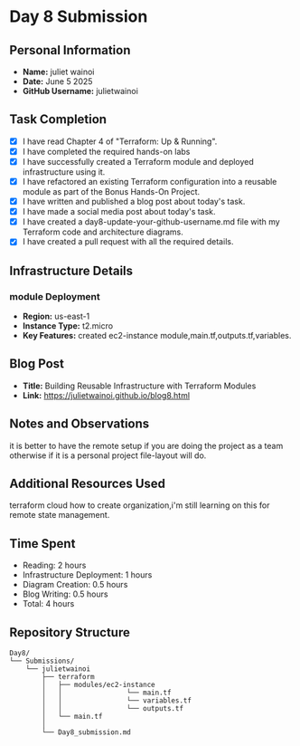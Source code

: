 # Day 8 Submission

## Personal Information
- **Name:** juliet wainoi
- **Date:** June 5 2025
- **GitHub Username:** julietwainoi

## Task Completion

- [x] I have read Chapter 4 of "Terraform: Up & Running".
- [x] I have completed the required hands-on labs
- [x] I have successfully created a Terraform module and deployed infrastructure using it.
- [x] I have refactored an existing Terraform configuration into a reusable module as part of the Bonus Hands-On Project.
- [x] I have written and published a blog post about today's task.
- [x] I have made a social media post about today's task.
- [x] I have created a day8-update-your-github-username.md file with my Terraform code and architecture diagrams.
- [x] I have created a pull request with all the required details.

## Infrastructure Details

### module Deployment
- **Region:** us-east-1
- **Instance Type:** t2.micro
- **Key Features:** created ec2-instance module,main.tf,outputs.tf,variables.


## Blog Post
- **Title:** Building Reusable Infrastructure with Terraform Modules
- **Link:** https://julietwainoi.github.io/blog8.html


## Notes and Observations
it is better to have the remote setup if you are doing the project as a team otherwise if it is a personal project file-layout will do.

## Additional Resources Used
terraform cloud how to create organization,i'm still learning on this for remote state management.

## Time Spent
- Reading: 2 hours
- Infrastructure Deployment: 1 hours
- Diagram Creation: 0.5 hours
- Blog Writing: 0.5 hours
- Total: 4 hours

## Repository Structure
```
Day8/
└── Submissions/
    └── julietwainoi
        ├── terraform
        │   ├── modules/ec2-instance
        │   │                └── main.tf
        │   │                └── variables.tf
        │   │                └── outputs.tf
        │   └── main.tf
        │        
        └── Day8_submission.md
        


